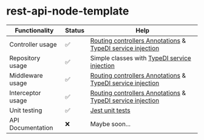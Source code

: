 # rest-api-node-template

| Functionality     | Status                | Help |
|-------------------|-----------------------|------|
| Controller usage  | :white_check_mark:    | [Routing controllers Annotations](https://github.com/typestack/routing-controllers) & [TypeDI service injection](https://github.com/typestack/typedi) |
| Repository usage  | :white_check_mark:    | Simple classes with [TypeDI service injection](https://github.com/typestack/typedi) |
| Middleware usage  | :white_check_mark:    | [Routing controllers Annotations](https://github.com/typestack/routing-controllers) & [TypeDI service injection](https://github.com/typestack/typedi) |
| Interceptor usage | :white_check_mark:    | [Routing controllers Annotations](https://github.com/typestack/routing-controllers) & [TypeDI service injection](https://github.com/typestack/typedi) |
| Unit testing      | :white_check_mark:    | [Jest unit tests](https://jestjs.io/fr/) |
| API Documentation | :x:                   | Maybe soon... |